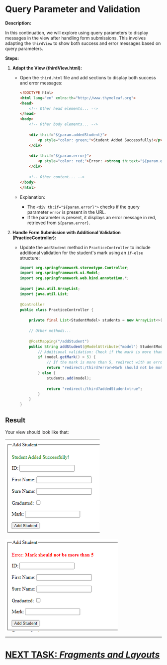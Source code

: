 # Query Parameter and Validation

**Description:**

In this continuation, we will explore using query parameters to display messages in the view after handling form submissions. This involves adapting the `thirdView` to show both success and error messages based on query parameters.

**Steps:**

1. **Adapt the View (thirdView.html):**

    - Open the `third.html` file and add sections to display both success and error messages:

      ```html
      <!DOCTYPE html>
      <html lang="en" xmlns:th="http://www.thymeleaf.org">
      <head>
          <!-- Other head elements... -->
      </head>
      <body>
          <!-- Other body elements... -->
 
          <div th:if="${param.addedStudent}">
              <p style="color: green;">Student Added Successfully!</p>
          </div>
 
          <div th:if="${param.error}">
              <p style="color: red;">Error: <strong th:text="${param.error}"></strong></p>
          </div>
 
          <!-- Other content... -->
      </body>
      </html>
      ```

    - Explanation:
        - The `<div th:if="${param.error}">` checks if the query parameter `error` is present in the URL.
        - If the parameter is present, it displays an error message in red, retrieved from `${param.error}`.

2. **Handle Form Submission with Additional Validation (PracticeController):**

    - Update the `addStudent` method in `PracticeController` to include additional validation for the student's mark using an `if-else` structure:

      ```java
      import org.springframework.stereotype.Controller;
      import org.springframework.ui.Model;
      import org.springframework.web.bind.annotation.*;
 
      import java.util.ArrayList;
      import java.util.List;
 
      @Controller
      public class PracticeController {
 
          private final List<StudentModel> students = new ArrayList<>();
 
          // Other methods...
 
          @PostMapping("/addStudent")
          public String addStudent(@ModelAttribute("model") StudentModel model) {
              // Additional validation: Check if the mark is more than 5.
              if (model.getMark() > 5) {
                  // If the mark is more than 5, redirect with an error message.
                  return "redirect:/third?error=Mark should not be more than 5";
              } else {
                  students.add(model);
 
                  return "redirect:/third?addedStudent=true";
              }
          }
      }
      ```

## Result
Your view should look like that:

![third-view-error.png](../../../srcs/thymeleaf/third-view-success.png)

![third-view-error.png](../../../srcs/thymeleaf/third-view-error.png)


---

# [NEXT TASK: *Fragments and Layouts*](fragments-and-layouts.md)